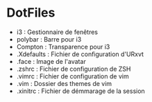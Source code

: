 DotFiles
========
 - i3 : Gestionnaire de fenêtres 
 - polybar : Barre pour i3 
 - Compton : Transparence pour i3 
 - .Xdefaults : Fichier de configuration d'URxvt
 - .face : Image de l'avatar 
 - .zshrc : Fichier de configuration de ZSH
 - .vimrc : Fichier de configuration de vim 
 - .vim : Dossier des themes de vim 
 - .xinitrc : Fichier de démmarage de la session
